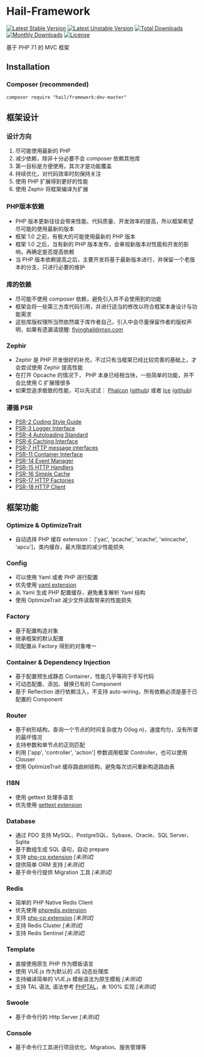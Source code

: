 # Hail-Framework

[![Latest Stable Version](https://poser.pugx.org/hail/framework/version)](https://packagist.org/packages/hail/framework)
[![Latest Unstable Version](https://poser.pugx.org/hail/framework/v/unstable)](//packagist.org/packages/hail/framework)
[![Total Downloads](https://poser.pugx.org/hail/framework/downloads)](https://packagist.org/packages/hail/framework)
[![Monthly Downloads](https://poser.pugx.org/hail/framework/d/monthly)](https://packagist.org/packages/hail/framework)
[![License](https://poser.pugx.org/hail/framework/license)](https://packagist.org/packages/hail/framework)

基于 PHP 7.1 的 MVC 框架

## Installation

### Composer (recommended)

``composer require "hail/framework:dev-master"``

## 框架设计

### 设计方向
1. 尽可能使用最新的 PHP
2. 减少依赖，除非十分必要不会 composer 依赖其他库
3. 第一目标是方便使用，其次才是功能覆盖
4. 持续优化，对代码效率时刻保持关注
5. 使用 PHP 扩展得到更好的性能
6. 使用 Zephir 将框架编译为扩展

### PHP版本依赖
- PHP 版本更新往往会带来性能、代码质量、开发效率的提高，所以框架希望尽可能的使用最新的版本
- 框架 1.0 之前，有极大的可能使用最新的 PHP 版本
- 框架 1.0 之后，当有新的 PHP 版本发布，会审视新版本对性能和开发的影响，再确定是否提高依赖
- 当 PHP 版本依赖提高之后，主要开发将基于最新版本进行，并保留一个老版本的分支，只进行必要的维护

### 库的依赖
- 尽可能不使用 composer 依赖，避免引入并不会使用到的功能
- 框架会将一些第三方库代码引用，并进行适当的修改以符合框架本身设计与功能需求
- 这些库版权理所当然依然属于库作者自己，引入中会尽量保留作者的版权声明，如果有遗漏请提醒: flyinghail@msn.com

### Zephir
- Zephir 是 PHP 开发很好的补充，不过只有当框架已经比较完善的基础上，才会尝试使用 Zephir 提高性能
- 在打开 Opcache 的情况下， PHP 本身已经相当快，一些简单的功能，并不会比使用 C 扩展慢很多
- 如果您追求极致的性能，可以先试试： [Phalcon](http://phalconphp.com/) ([github](https://github.com/phalcon/cphalcon)) 或者 [Ice](http://www.iceframework.org/) ([github](https://github.com/ice/framework))

### 遵循 PSR
- [PSR-2 Coding Style Guide](http://www.php-fig.org/psr/psr-2/)
- [PSR-3 Logger Interface](http://www.php-fig.org/psr/psr-3/)
- [PSR-4 Autoloading Standard](http://www.php-fig.org/psr/psr-4/)
- [PSR-6 Caching Interface](http://www.php-fig.org/psr/psr-6/)
- [PSR-7 HTTP message interfaces](http://www.php-fig.org/psr/psr-7/)
- [PSR-11 Container Interface](https://github.com/container-interop/fig-standards/blob/master/proposed/container.md)
- [PSR-14 Event Manager](https://github.com/php-fig/fig-standards/blob/master/proposed/event-manager.md)
- [PSR-15 HTTP Handlers](https://github.com/php-fig/fig-standards/blob/master/proposed/http-handlers)
- [PSR-16 Simple Cache](http://www.php-fig.org/psr/psr-16/)
- [PSR-17 HTTP Factories](https://github.com/php-fig/fig-standards/tree/master/proposed/http-factory)
- [PSR-18 HTTP Client](https://github.com/php-fig/fig-standards/blob/master/proposed/http-client)

## 框架功能

### Optimize & OptimizeTrait
- 自动选择 PHP 缓存 extension： ['yac', 'pcache', 'xcache', 'wincache', 'apcu']，类内缓存，最大限度的减少性能损失

### Config
- 可以使用 Yaml 或者 PHP 进行配置
- 优先使用 [yaml extension](http://pecl.php.net/package/yaml)
- 从 Yaml 生成 PHP 配置缓存，避免重复解析 Yaml 结构
- 使用 OptimizeTrait 减少文件读取带来的性能损失

### Factory
- 基于配置构造对象
- 继承框架的默认配置
- 同配置从 Factory 得到的对象唯一

### Container & Dependency Injection
- 基于配置预生成静态 Container，性能几乎等同于手写代码
- 可动态配置、添加、替换已有的 Component
- 基于 Reflection 进行依赖注入，不支持 auto-wiring，所有依赖必须是基于已配置的 Component

### Router
- 基于树形结构，查询一个节点的时间复杂度为 O(log n)，速度均匀，没有所谓的最坏情况
- 支持参数和单节点的正则匹配
- 利用 ['app', 'controller', 'action'] 参数调用框架 Controller，也可以使用 Clouser 
- 使用 OptimizeTrait 缓存路由树结构，避免每次访问重新构造路由表

### I18N
- 使用 gettext 处理多语言
- 优先使用 [gettext extension](http://php.net/manual/gettext.installation.php)

### Database
- 通过 PDO 支持 MySQL、PostgreSQL、Sybase、Oracle、SQL Server、Sqlite
- 基于数组生成 SQL 语句，自动 prepare
- 支持 [php-cp extension](https://github.com/swoole/php-cp) *[未测试]*
- 提供简单 ORM 支持 *[未测试]*
- 基于命令行提供 Migration 工具 *[未测试]*

### Redis
- 简单的 PHP Native Redis Client
- 优先使用 [phpredis extension](http://pecl.php.net/package/redis/)
- 支持 [php-cp extension](https://github.com/swoole/php-cp) *[未测试]*
- 支持 Redis Cluster *[未测试]*
- 支持 Redis Sentinel *[未测试]* 

### Template
- 直接使用原生 PHP 作为模板语言
- 使用 VUE.js 作为默认的 JS 动态处理库
- 支持编译简单的 VUE.js 模板语法为原生模板 *[未测试]*
- 支持 TAL 语法, 语法参考 [PHPTAL](https://phptal.org/)，未 100% 实现 *[未测试]* 

### Swoole
- 基于命令行的 Http Server *[未测试]*

### Console
- 基于命令行工具进行项目优化、Migration、服务管理等